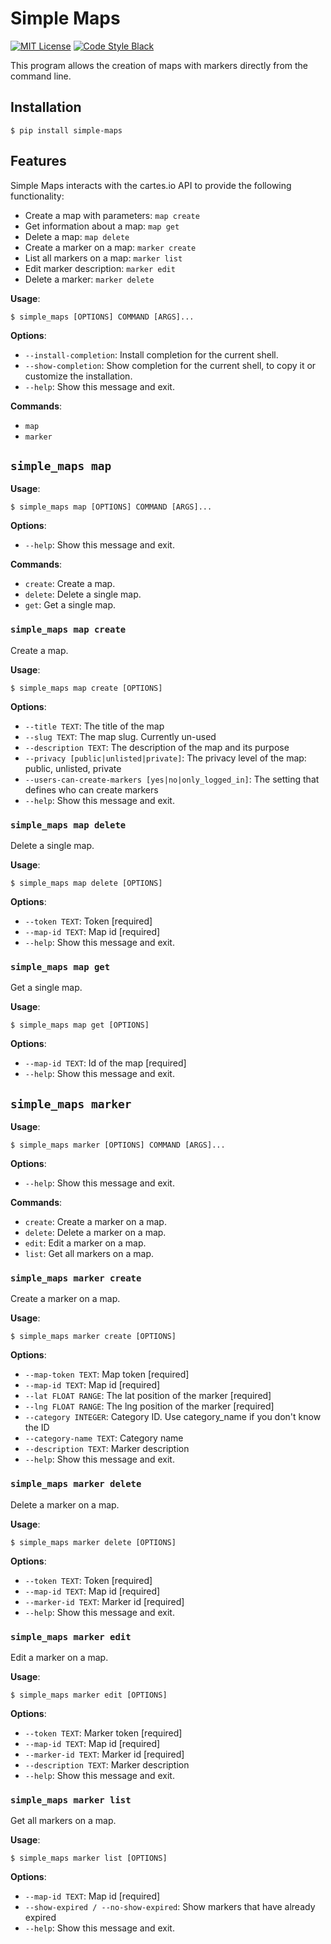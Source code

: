 # Simple Maps

[![MIT License](https://img.shields.io/badge/license-MIT-007EC7.svg?style=flat-square)](/LICENSE)
[![Code Style Black](https://img.shields.io/badge/code%20style-black-000000.svg)](https://github.com/psf/black/)

This program allows the creation of maps with markers directly from the command
line.


## Installation

```console
$ pip install simple-maps
```

## Features

Simple Maps interacts with the cartes.io API to provide the following
functionality:

- Create a map with parameters: `map create`
- Get information about a map: `map get`
- Delete a map: `map delete`
- Create a marker on a map: `marker create`
- List all markers on a map: `marker list`
- Edit marker description: `marker edit`
- Delete a marker: `marker delete`


**Usage**:

```console
$ simple_maps [OPTIONS] COMMAND [ARGS]...
```

**Options**:

* `--install-completion`: Install completion for the current shell.
* `--show-completion`: Show completion for the current shell, to copy it or customize the installation.
* `--help`: Show this message and exit.

**Commands**:

* `map`
* `marker`

## `simple_maps map`

**Usage**:

```console
$ simple_maps map [OPTIONS] COMMAND [ARGS]...
```

**Options**:

* `--help`: Show this message and exit.

**Commands**:

* `create`: Create a map.
* `delete`: Delete a single map.
* `get`: Get a single map.

### `simple_maps map create`

Create a map.

**Usage**:

```console
$ simple_maps map create [OPTIONS]
```

**Options**:

* `--title TEXT`: The title of the map
* `--slug TEXT`: The map slug. Currently un-used
* `--description TEXT`: The description of the map and its purpose
* `--privacy [public|unlisted|private]`: The privacy level of the map: public, unlisted, private
* `--users-can-create-markers [yes|no|only_logged_in]`: The setting that defines who can create markers
* `--help`: Show this message and exit.

### `simple_maps map delete`

Delete a single map.

**Usage**:

```console
$ simple_maps map delete [OPTIONS]
```

**Options**:

* `--token TEXT`: Token  [required]
* `--map-id TEXT`: Map id  [required]
* `--help`: Show this message and exit.

### `simple_maps map get`

Get a single map.

**Usage**:

```console
$ simple_maps map get [OPTIONS]
```

**Options**:

* `--map-id TEXT`: Id of the map  [required]
* `--help`: Show this message and exit.

## `simple_maps marker`

**Usage**:

```console
$ simple_maps marker [OPTIONS] COMMAND [ARGS]...
```

**Options**:

* `--help`: Show this message and exit.

**Commands**:

* `create`: Create a marker on a map.
* `delete`: Delete a marker on a map.
* `edit`: Edit a marker on a map.
* `list`: Get all markers on a map.

### `simple_maps marker create`

Create a marker on a map.

**Usage**:

```console
$ simple_maps marker create [OPTIONS]
```

**Options**:

* `--map-token TEXT`: Map token  [required]
* `--map-id TEXT`: Map id  [required]
* `--lat FLOAT RANGE`: The lat position of the marker  [required]
* `--lng FLOAT RANGE`: The lng position of the marker  [required]
* `--category INTEGER`: Category ID. Use category_name if you don't know the ID
* `--category-name TEXT`: Category name
* `--description TEXT`: Marker description
* `--help`: Show this message and exit.

### `simple_maps marker delete`

Delete a marker on a map.

**Usage**:

```console
$ simple_maps marker delete [OPTIONS]
```

**Options**:

* `--token TEXT`: Token  [required]
* `--map-id TEXT`: Map id  [required]
* `--marker-id TEXT`: Marker id  [required]
* `--help`: Show this message and exit.

### `simple_maps marker edit`

Edit a marker on a map.

**Usage**:

```console
$ simple_maps marker edit [OPTIONS]
```

**Options**:

* `--token TEXT`: Marker token  [required]
* `--map-id TEXT`: Map id  [required]
* `--marker-id TEXT`: Marker id  [required]
* `--description TEXT`: Marker description
* `--help`: Show this message and exit.

### `simple_maps marker list`

Get all markers on a map.

**Usage**:

```console
$ simple_maps marker list [OPTIONS]
```

**Options**:

* `--map-id TEXT`: Map id  [required]
* `--show-expired / --no-show-expired`: Show markers that have already expired
* `--help`: Show this message and exit.
